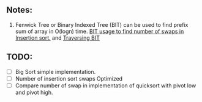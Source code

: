 
## Notes:
1. Fenwick Tree or Binary Indexed Tree (BIT) can be used to find prefix sum of array in O(logn) time. [BIT usage to find number of swaps in Insertion sort.](/insertionSortSwapCounter) and [Traversing BIT](GeneralCode/andInt)

## TODO:
- [ ] Big Sort simple implementation.
- [ ] Number of insertion sort swaps Optimized
- [ ] Compare number of swap in implementation of quicksort with pivot low and pivot high.